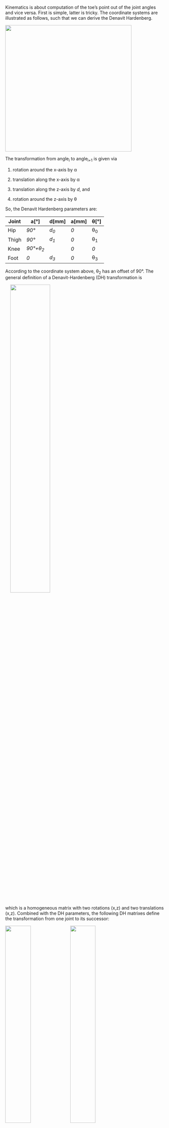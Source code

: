 Kinematics is about computation of the toe’s point out of the joint angles and vice versa. First is simple, latter is tricky. The coordinate systems are illustrated as follows, such that we can derive the Denavit Hardenberg.

<img width="400px" src="../images/image003.png"/>

The transformation from angle<sub>i</sub> to angle<sub>i+1</sub> is given via 

1. rotation around the x-axis by α

2. translation along the x-axis by α

3. translation along the z-axis by *d*, and

4. rotation around the z-axis by θ

So, the Denavit Hardenberg parameters are:

| Joint      | a[°]                  | d[mm]             | a[mm]            | θ[°]           |
|----------  | ----------------------| ----------------- | ---------------- | -------------- | 
| Hip        | *90°*                 | *d<sub>0</sub>*   | *0*              | θ<sub>0</sub>  |
| Thigh      | *90°*                 | *d<sub>1</sub>*   | *0*              | θ<sub>1</sub>  |
| Knee       | *90°+θ<sub>2</sub>*   |                   | *0*              | *0*             |                |
| Foot       | *0*                   | *d<sub>3</sub>*   | *0*              | θ<sub>3</sub>  |

According to the coordinate system above, θ<sub>2</sub> has an offset of 90°. The general definition of a Denavit-Hardenberg (DH) transformation is

&nbsp;&nbsp;&nbsp;&nbsp;<img width=50% src="../images/image005.png"/>  

which is a homogeneous matrix with two rotations (x,z) and two translations (x,z).
Combined with the DH parameters, the following DH matrixes define the transformation from one joint to its successor:

<img width=40% src="../images/image006.png"/>  
<img width=40% src="../images/image007.png"/>  
<img width=35% src="../images/image008.png"/>  
<img width=35% src="../images/image008.png"/>  

## Forward Kinematics of a Leg

With the DH transformation matrixes at hand, computation of the leg’s pose out of the joint angles is straight forward. The matrix representing the toe’s pose <img width=1% src="../images/image010.png"/> is 

&nbsp;&nbsp;&nbsp;&nbsp;<img width=20% src="../images/image011.png"/> 


By multiplying the transformation matrix with the origin (as homogeneous vector), we get the absolute coordinates of the toe point (*TP*) centre point in world coordinate system (i.e. relative to the legs’s base).

&nbsp;&nbsp;&nbsp;&nbsp;<img width=15% src="../images/image012.png"/>


That was easy. The tricky part comes now.


## Inverse Kinematics of a Leg

Inverse kinematics denotes the computation of all joint angles out of the toe’s position (TP). Since the leg has four joints, it is becomes clear that there is an infinite number of solutions for that, so I need to predefine one angle with an arbitrary definition. Having the objective in mind of moving the higher limbs of the leg as little as possible, I arbitrarily chose θ<sub>0</sub> and set it as angle bisector of the toe to the hip (from bird’s perspective):

&nbsp;&nbsp;&nbsp;&nbsp;<img width=40% src="../images/image013.png"/>


We get 

&nbsp;&nbsp;&nbsp;&nbsp;<img width=25% src="../images/image014.png"/>

Later on, we will need the coordinates of end of the first limb (A) which is <img width=15% src="../images/image015.png"/>

Computation of the second angle θ<sub>1</sub>  at point A requires a geometric analysis. The leg is denoted in blue, all construction lines are red.

&nbsp;&nbsp;&nbsp;&nbsp;<img src="../images/image016.png"/>

We consider the triangle from A, B and C. The two lines <img src="../images/image017.png"/> and <img ="../images/image017.png"/>are of fixed length. So, the point C is upon the circle with the centre H and the radius of the triangle’s height. Additionally, C is defined as function of θ<sub>0</sub> and θ<sub>1</sub>, so we should be able to derive θ<sub>1</sub> by intersecting the circle with C(θ<sub>0</sub> ,θ<sub>1</sub>).

The only thing we need to do is to express that in terms of coordinates. First, we compute the length of a, b and c:

&nbsp;&nbsp;&nbsp;&nbsp;<img width=15% src="../images/image019.png"/>

&nbsp;&nbsp;&nbsp;&nbsp;<img width=15% src="../images/image020.png"/>

&nbsp;&nbsp;&nbsp;&nbsp;<img width=10% src="../images/image021.png"/>

Now that the triangle is defined, we can compute the height <img width=10% src="../images/image022.png"/> by Herons formula

&nbsp;&nbsp;&nbsp;&nbsp;<img width=60% src="../images/image023.png"/>

The base of the height H is defined by 

&nbsp;&nbsp;&nbsp;&nbsp;<img width=30% src="../images/image024.png"/>


Now we need to define the circle *K* with radius *h* and centre *H*. This is done by *K = H sin(alpha) + T cos(alpha)* with *S* and *T* orthogonal to <img width=4% src="../images/image026.png"/> as well as *S* and *T* being orthogonal to each other.

&nbsp;&nbsp;&nbsp;&nbsp;<img width=20% src="../images/image027.png"/>

So, with the arbitrary assumption <img width=8% src="../images/image028.png"/> and the length <img width=8% src="../images/image029.png"/> we get 

&nbsp;&nbsp;&nbsp;&nbsp;<img width=30% src="../images/image030.png"/>


(This equation could be simplified, but this way programming is easier by computing the y coordinate and deriving the x coordinate)
There are two possibilities for S, representing two configuration with knee up and knee down. We always take the healthy one where the knee is above the toe point. Finally, T is defined by its orthogonality to S and its length <img width=7% src="../images/image031.png"/>:

&nbsp;&nbsp;&nbsp;&nbsp;<img width=15% src="../images/image032.png"/>


Having the circle defined, we need to intersect it with the possible positions of C:

&nbsp;&nbsp;&nbsp;&nbsp;<img width=60% src="../images/image033.png"/>


Hereby denotes <<img width=20% src="../images/image034.png"/> . We consider only the equations of x and y coordinates and solve these for *d<sub>1</sub>sub>c<sub>1<sub>*.Equating gives

&nbsp;&nbsp;&nbsp;&nbsp;<img width=80% src="../images/image036.png"/>


This needs to be solved by in order to get point C. Unfortunately, we have sin and cos in the equation, but luckily with the same parameter. Wikipedia helps with sinusoids:

&nbsp;&nbsp;&nbsp;&nbsp;<img width=90% src="../images/image037.png"/>


This is used to solve the equation above for alpha:

&nbsp;&nbsp;&nbsp;&nbsp;<img width=60% src="../images/image038.png"/>

&nbsp;&nbsp;&nbsp;&nbsp;<img width=60% src="../images/image039.png"/>

&nbsp;&nbsp;&nbsp;&nbsp;<img width=50% src="../images/image040.png"/>


Out of alpha we get C by <img width=25% src="../images/image041.png"/>, out of C we compute θ<sub>1</sub> by considering the z-coordinate of C:


&nbsp;&nbsp;&nbsp;&nbsp;<img width=25% src="../images/image042.png"/>


which results in 

&nbsp;&nbsp;&nbsp;&nbsp;<img width=15% src="../images/image043.png"/>


The first angle is always the hardest, time for a beer.

We leave the knee-turn-angle θ<sub>2</sub> aside for a while and continue with the tibia θ<sub>3</sub>. This is done by considering the triangle ABC, and the angle at the point C represents θ<sub>3</sub>. In a fully elongated leg θ<sub>3</sub> is 0.
Therefore, <img width=25% src="../images/image044.png"/> 

The last angle θ<sub>2</sub> is computed by use of

&nbsp;&nbsp;&nbsp;&nbsp;<img width=15% src="../images/image045.png"/>


So, let’s have a closer look into the transformation matrix <img width=1% src="../images/image046.png"/> and check if there are some useful equations considering that we already have all other angles. Annoying multiplication results in

&nbsp;&nbsp;&nbsp;&nbsp;<img width=70% src="../images/image047.png"/>


Since we need to compare this to the toe point, it is not necessary to compute the full matrix, the right column is sufficient. We are lucky, the third line has only one expression that depends on θ<sub>2</sub>, so we get

&nbsp;&nbsp;&nbsp;&nbsp;<img width=30% src="../images/image048.png"/>


Again, arcsin results in two solutions, so we need the other coordinates as well to check which solution is valid.
That’s it. Surprisingly complex for a leg with only 4 degrees of freedom.


# Body Kinematics

Attaching 5 legs to a body implies to compute the leg kinematics depending on each hip. Additionally, we might want to translate and rotate the belly in certain limit. Since the chapter on leg kinematics computes the angles out of the toe in the hip coordinate system, we need to translate each leg’s toe point into the hip’s coordinate system.

&nbsp;&nbsp;&nbsp;&nbsp;<img width=80% src="../images/image049.png"/>

The pentapod’s pose is given in the body’s coordinate system, which origin is on the ground right below the body button. Since the belly can translate or rotate, the next coordinate system is the belly coordinate system which origin is the belly button. When the pentapod is in the default position, the belly coordinate system is translated in the z-axis only by the height of the belly. Finally, we have 5 hip coordinate systems which are x-translated by the distance of the belly to the hip and z-rotated by <img width=8% src="../images/image050.png"/>, where n is the number of the leg.
We define the transformation matrix *Belly* that defines the belly coordinate system out of the body coordinate system, that is a 3D rotation matrix plus a translation along the belly coordinates:

&nbsp;&nbsp;&nbsp;&nbsp;<img width=80% src="../images/image051.png"/>

Per leg we have an own transformation matrix which is a rotation in the xy-pane around z

&nbsp;&nbsp;&nbsp;&nbsp;<img width=30% src="../images/image052.png"/>


Having a point in one coordinate system and watching it from another one is done by multiplying it with the inverse transformation matrix. So, the toe point from the hips coordinate system toe<sub>hip</sub> is computed out of the toe point from the body’s coordinate system by 

&nbsp;&nbsp;&nbsp;&nbsp;<img width=30% src="../images/image054.png"/>


Computing-wise, the inverse matrix is done by Gauss or similar approaches with a complexity of o(nm/2), which might be bad for the performance. Luckily, the inverse of a symmetric rotation matrix is the transposed matrix, and the rest can be computed by 

&nbsp;&nbsp;&nbsp;&nbsp;<img width=30% src="../images/image056.png"/>

which is much simpler.